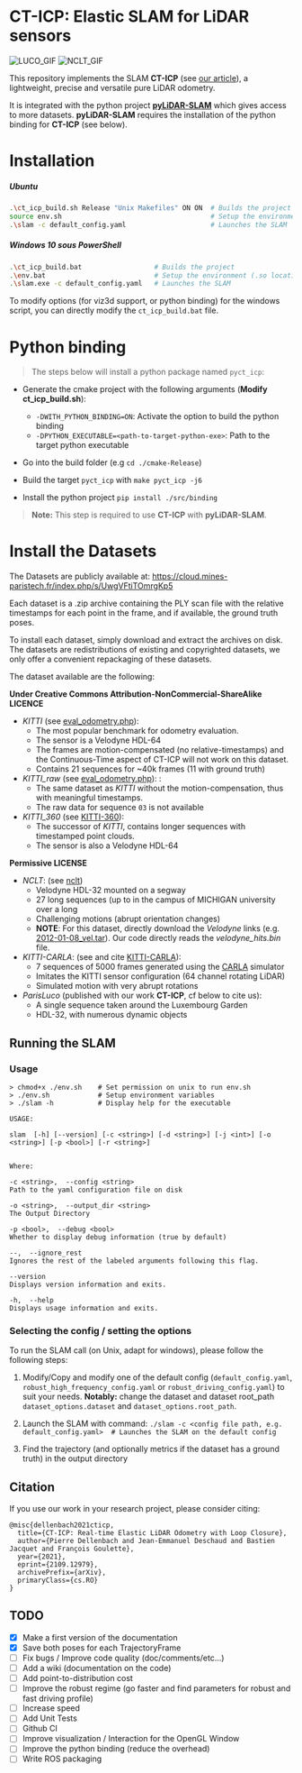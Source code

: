 # CT-ICP: Elastic SLAM for LiDAR sensors

![LUCO_GIF](./doc/aggregated.GIF)
![NCLT_GIF](./doc/keypoints_gif.GIF)

This repository implements the SLAM **CT-ICP** (see  [our article](https://arxiv.org/abs/2109.12979)), a lightweight, precise and versatile pure LiDAR odometry.

It is integrated with the python project **[pyLiDAR-SLAM](https://github.com/Kitware/pyLiDAR-SLAM)** which gives access to more datasets. 
**pyLiDAR-SLAM** requires the installation of the python binding for **CT-ICP** (see below).

# Installation

##### Ubuntu

```bash
.\ct_icp_build.sh Release "Unix Makefiles" ON ON  # Builds the project in "Release" mode, with "Unix Makefiles" cmake generator, with python binding and with the visualization activated
source env.sh                                     # Setup the environment (.so locations) 
.\slam -c default_config.yaml                     # Launches the SLAM
 ```

##### Windows 10 sous PowerShell
```bash
.\ct_icp_build.bat                  # Builds the project
.\env.bat                           # Setup the environment (.so locations) 
.\slam.exe -c default_config.yaml   # Launches the SLAM
 ```

To modify options (for viz3d support, or python binding) for the windows script, you can directly modify the `ct_icp_build.bat` file.

# Python binding

> The steps below will install a python package named `pyct_icp`:

- Generate the cmake project with the following arguments (**Modify ct_icp_build.sh**):
   
  - `-DWITH_PYTHON_BINDING=ON`: Activate the option to build the python binding
  - `-DPYTHON_EXECUTABLE=<path-to-target-python-exe>`: Path to the target python executable
- Go into the build folder (e.g `cd ./cmake-Release`)
- Build the target `pyct_icp` with `make pyct_icp -j6`
- Install the python project `pip install ./src/binding`

> **Note:** This step is required to use **CT-ICP** with **pyLiDAR-SLAM**.
# Install the Datasets

The Datasets are publicly available at:
https://cloud.mines-paristech.fr/index.php/s/UwgVFtiTOmrgKp5

Each dataset is a .zip archive containing the PLY scan file with the relative timestamps for each point in the frame, and if available, the ground truth poses.

To install each dataset, simply download and extract the archives on disk.
The datasets are redistributions of existing and copyrighted datasets, we only offer a convenient repackaging of these datasets.

The dataset available are the following:

**Under Creative Commons Attribution-NonCommercial-ShareAlike LICENCE**

- *KITTI* (see [eval_odometry.php](http://www.cvlibs.net/datasets/kitti/eval_odometry.php)): 
  - The most popular benchmark for odometry evaluation.
  - The sensor is a Velodyne HDL-64
  - The frames are motion-compensated (no relative-timestamps) and the Continuous-Time aspect of CT-ICP will not work on this dataset.
  - Contains 21 sequences for ~40k frames (11 with ground truth)
- *KITTI_raw* (see [eval_odometry.php](http://www.cvlibs.net/datasets/kitti/eval_odometry.php)): : 
  - The same dataset as *KITTI* without the motion-compensation, thus with meaningful timestamps.
  - The raw data for sequence `03` is not available
- *KITTI_360* (see [KITTI-360](http://www.cvlibs.net/datasets/kitti-360/)):
  - The successor of *KITTI*, contains longer sequences with timestamped point clouds. 
  - The sensor is also a Velodyne HDL-64

**Permissive LICENSE**
- *NCLT*: (see [nclt](http://robots.engin.umich.edu/nclt/))
  - Velodyne HDL-32 mounted on a segway 
  - 27 long sequences (up to in the campus of MICHIGAN university over a long 
  - Challenging motions (abrupt orientation changes)
  - **NOTE**: For this dataset, directly download the *Velodyne* links (e.g. [2012-01-08_vel.tar](http://robots.engin.umich.edu/nclt/velodyne_data/2012-01-08_vel.tar.gz)).
    Our code directly reads the *velodyne_hits.bin* file.
- *KITTI-CARLA*: (see and cite [KITTI-CARLA](https://arxiv.org/abs/2109.00892)):
  - 7 sequences of 5000 frames generated using the [CARLA](https://carla.readthedocs.io/en/0.9.10/) simulator
  - Imitates the KITTI sensor configuration (64 channel rotating LiDAR)
  - Simulated motion with very abrupt rotations
- *ParisLuco* (published with our work **CT-ICP**, cf below to cite us): 
  - A single sequence taken around the Luxembourg Garden
  - HDL-32, with numerous dynamic objects 

## Running the SLAM

### Usage
``` 
> chmod+x ./env.sh    # Set permission on unix to run env.sh
> ./env.sh            # Setup environment variables 
> ./slam -h           # Display help for the executable 

USAGE:

slam  [-h] [--version] [-c <string>] [-d <string>] [-j <int>] [-o
<string>] [-p <bool>] [-r <string>]


Where:

-c <string>,  --config <string>
Path to the yaml configuration file on disk

-o <string>,  --output_dir <string>
The Output Directory

-p <bool>,  --debug <bool>
Whether to display debug information (true by default)

--,  --ignore_rest
Ignores the rest of the labeled arguments following this flag.

--version
Displays version information and exits.

-h,  --help
Displays usage information and exits.
```

### Selecting the config / setting the options

To run the SLAM call (on Unix, adapt for windows), please follow the following steps:

1. Modify/Copy and modify one of the default config (`default_config.yaml`, `robust_high_frequency_config.yaml` or `robust_driving_config.yaml`) to suit your needs.
   **Notably:** change the dataset and dataset root_path ```dataset_options.dataset``` and ```dataset_options.root_path```.
2. Launch the SLAM with command:
```./slam -c <config file path, e.g. default_config.yaml>  # Launches the SLAM on the default config```

3. Find the trajectory (and optionally metrics if the dataset has a ground truth) in the output directory

## Citation

If you use our work in your research project, please consider citing:
```
@misc{dellenbach2021cticp,
  title={CT-ICP: Real-time Elastic LiDAR Odometry with Loop Closure},
  author={Pierre Dellenbach and Jean-Emmanuel Deschaud and Bastien Jacquet and François Goulette},
  year={2021},
  eprint={2109.12979},
  archivePrefix={arXiv},
  primaryClass={cs.RO}
}
```


## TODO
- [x] Make a first version of the documentation 
- [x] Save both poses for each TrajectoryFrame
- [ ] Fix bugs / Improve code quality (doc/comments/etc...)
- [ ] Add a wiki (documentation on the code)
- [ ] Add point-to-distribution cost
- [ ] Improve the robust regime (go faster and find parameters for robust and fast driving profile)
- [ ] Increase speed
- [ ] Add Unit Tests
- [ ] Github CI 
- [ ] Improve visualization / Interaction for the OpenGL Window
- [ ] Improve the python binding (reduce the overhead)
- [ ] Write ROS packaging
